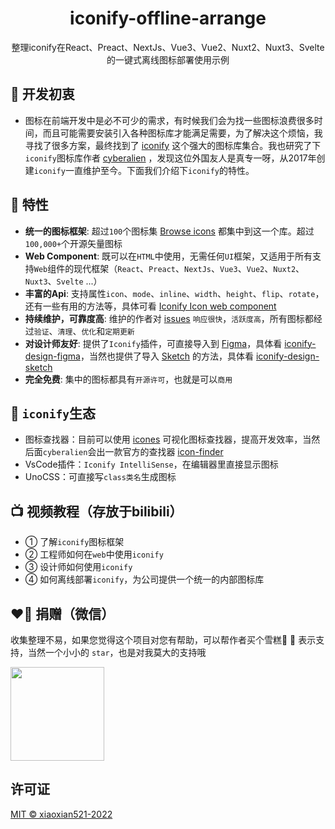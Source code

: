 <h1 align="center">iconify-offline-arrange</h1>
<p align="center">整理iconify在React、Preact、NextJs、Vue3、Vue2、Nuxt2、Nuxt3、Svelte的一键式离线图标部署使用示例</p>

## 🤔 开发初衷

- 图标在前端开发中是必不可少的需求，有时候我们会为找一些图标浪费很多时间，而且可能需要安装引入各种图标库才能满足需要，为了解决这个烦恼，我寻找了很多方案，最终找到了 [iconify](https://iconify.design/) 这个强大的图标库集合。我也研究了下`iconify`图标库作者 [cyberalien](https://github.com/cyberalien) ，发现这位外国友人是真专一呀，从2017年创建`iconify`一直维护至今。下面我们介绍下`iconify`的特性。

## 🚀 特性

- **统一的图标框架**: 超过`100`个图标集 [Browse icons](https://icon-sets.iconify.design/) 都集中到这一个库。超过`100,000+`个开源矢量图标
- **Web Component**: 既可以在`HTML`中使用，无需任何`UI`框架，又适用于所有支持`Web`组件的现代框架（`React`、`Preact`、`NextJs`、`Vue3`、`Vue2`、`Nuxt2`、`Nuxt3`、`Svelte` ...）
- **丰富的Api**: 支持属性`icon`、`mode`、`inline`、`width`、`height`、`flip`、`rotate`，还有一些有用的方法等，具体可看 [Iconify Icon web component](https://docs.iconify.design/iconify-icon/) 
- **持续维护，可靠度高**: 维护的作者对 [issues](https://github.com/iconify/iconify/issues) `响应很快`，`活跃度高`，所有图标都经过`验证`、`清理`、`优化`和`定期更新`
- **对设计师友好**: 提供了`Iconify`插件，可直接导入到 [Figma](https://www.figma.com/)，具体看 [iconify-design-figma](https://docs.iconify.design/design/figma/)，当然也提供了导入 [Sketch](https://www.sketch.com/home/) 的方法，具体看 [iconify-design-sketch](https://docs.iconify.design/design/sketch/)
- **完全免费**: 集中的图标都具有`开源许可`，也就是可以`商用`

## 🫶 `iconify`生态

- 图标查找器：目前可以使用 [icones](https://icones.js.org/) 可视化图标查找器，提高开发效率，当然后面`cyberalien`会出一款官方的查找器 [icon-finder](https://docs.iconify.design/icon-finder/)
- VsCode插件：`Iconify IntelliSense`，在编辑器里直接显示图标
- UnoCSS：可直接写`class类名`生成图标

## 📺 视频教程（存放于bilibili）

- ① 了解`iconify`图标框架
- ② 工程师如何在`web`中使用`iconify`
- ③ 设计师如何使用`iconify`
- ④ 如何离线部署`iconify`，为公司提供一个统一的内部图标库

## ❤️‍🔥 捐赠（微信）

收集整理不易，如果您觉得这个项目对您有帮助，可以帮作者买个雪糕🥷 🍦 表示支持，当然一个小小的 `star`，也是对我莫大的支持哦

<img src="https://p9-juejin.byteimg.com/tos-cn-i-k3u1fbpfcp/f69bf13c5b854ed5b699807cafa0e3ce~tplv-k3u1fbpfcp-zoom-in-crop-mark:1304:0:0:0.awebp?" width="150px" height="150px" />

## 许可证

[MIT © xiaoxian521-2022](./LICENSE)